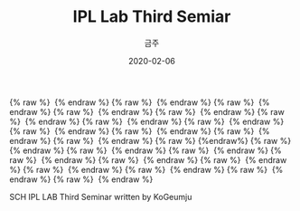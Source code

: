 ﻿---
title : "IPL Lab Third Semiar"
author : "금주"
#categories : - Seminar
date: "2020-02-06"
---

{% raw %} <img src="https://bcloved.github.io/assets/images/202002063rdseminar/슬라이드1.PNG" alt=""> {% endraw %}
{% raw %} <img src="https://bcloved.github.io/assets/images/202002063rdseminar/슬라이드2.PNG" alt=""> {% endraw %}
{% raw %} <img src="https://bcloved.github.io/assets/images/202002063rdseminar/슬라이드3.PNG" alt=""> {% endraw %}
{% raw %} <img src="https://bcloved.github.io/assets/images/202002063rdseminar/슬라이드4.PNG" alt=""> {% endraw %}
{% raw %} <img src="https://bcloved.github.io/assets/images/202002063rdseminar/슬라이드5.PNG" alt=""> {% endraw %}
{% raw %} <img src="https://bcloved.github.io/assets/images/202002063rdseminar/슬라이드6.PNG" alt=""> {% endraw %}
{% raw %} <img src="https://bcloved.github.io/assets/images/202002063rdseminar/슬라이드7.PNG" alt=""> {% endraw %}
{% raw %} <img src="https://bcloved.github.io/assets/images/202002063rdseminar/슬라이드8.PNG" alt=""> {% endraw %}
{% raw %} <img src="https://bcloved.github.io/assets/images/202002063rdseminar/슬라이드9.PNG" alt=""> {% endraw %}
{% raw %} <img src="https://bcloved.github.io/assets/images/202002063rdseminar/슬라이드10.PNG" alt=""> {% endraw %}
{% raw %} <img src="https://bcloved.github.io/assets/images/202002063rdseminar/슬라이드11.PNG" alt=""> {% endraw %}
{% raw %} <img src="https://bcloved.github.io/assets/images/202002063rdseminar/슬라이드12.PNG" alt=""> {% endraw %}
{% raw %} <img src="https://bcloved.github.io/assets/images/202002063rdseminar/슬라이드13.PNG" alt="">{%endraw%}
{% raw %} <img src="https://bcloved.github.io/assets/images/202002063rdseminar/슬라이드14.PNG" alt=""> {% endraw %}
{% raw %} <img src="https://bcloved.github.io/assets/images/202002063rdseminar/슬라이드15.PNG" alt=""> {% endraw %}
{% raw %} <img src="https://bcloved.github.io/assets/images/202002063rdseminar/슬라이드16.PNG" alt=""> {% endraw %}
{% raw %} <img src="https://bcloved.github.io/assets/images/202002063rdseminar/슬라이드17.PNG" alt=""> {% endraw %}
{% raw %} <img src="https://bcloved.github.io/assets/images/202002063rdseminar/슬라이드18.PNG" alt=""> {% endraw %}
{% raw %} <img src="https://bcloved.github.io/assets/images/202002063rdseminar/슬라이드19.PNG" alt=""> {% endraw %}
{% raw %} <img src="https://bcloved.github.io/assets/images/202002063rdseminar/슬라이드20.PNG" alt=""> {% endraw %}
{% raw %} <img src="https://bcloved.github.io/assets/images/202002063rdseminar/슬라이드21.PNG" alt=""> {% endraw %}
{% raw %} <img src="https://bcloved.github.io/assets/images/202002063rdseminar/슬라이드22.PNG" alt=""> {% endraw %}
{% raw %} <img src="https://bcloved.github.io/assets/images/202002063rdseminar/슬라이드23.PNG" alt=""> {% endraw %}


SCH IPL LAB Third Seminar written by KoGeumju
